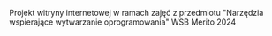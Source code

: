 Projekt witryny internetowej w ramach zajęć z przedmiotu "Narzędzia wspierające wytwarzanie oprogramowania" 
WSB Merito 2024
